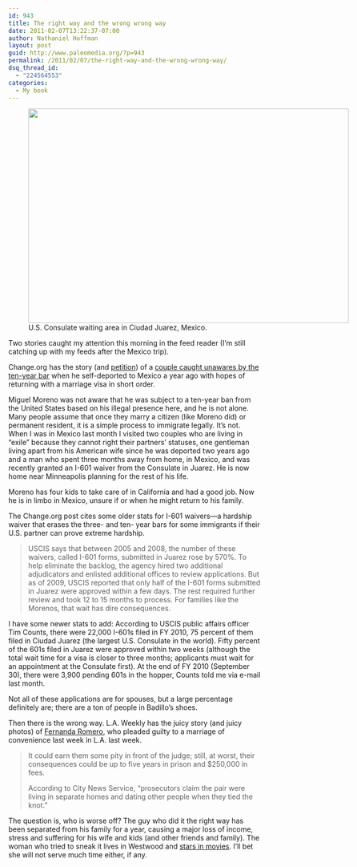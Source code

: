 ```yaml
---
id: 943
title: The right way and the wrong wrong way
date: 2011-02-07T13:22:37-07:00
author: Nathaniel Hoffman
layout: post
guid: http://www.paleomedia.org/?p=943
permalink: /2011/02/07/the-right-way-and-the-wrong-wrong-way/
dsq_thread_id:
  - "224564553"
categories:
  - My book
---
```

<figure id="attachment_950" aria-describedby="caption-attachment-950" style="width: 640px" class="wp-caption alignleft"><img loading="lazy" src="http://www.paleomedia.org/wp-content/themes/tma/images/DSC_0054-1024x685.jpg" alt="" title="Sala_de_espera" width="640" height="428" class="size-large wp-image-950" srcset="http://www.paleomedia.org/wp-content/themes/tma/images/DSC_0054-1024x685.jpg 1024w, http://www.paleomedia.org/wp-content/themes/tma/images/DSC_0054-300x200.jpg 300w, http://www.paleomedia.org/wp-content/themes/tma/images/DSC_0054-160x107.jpg 160w, http://www.paleomedia.org/wp-content/themes/tma/images/DSC_0054-75x50.jpg 75w, http://www.paleomedia.org/wp-content/themes/tma/images/DSC_0054-500x334.jpg 500w" sizes="(max-width: 640px) 100vw, 640px" /><figcaption id="caption-attachment-950" class="wp-caption-text">U.S. Consulate waiting area in Ciudad Juarez, Mexico.</figcaption></figure>

Two stories caught my attention this morning in the feed reader (I&#8217;m still catching up with my feeds after the Mexico trip).

Change.org has the story (and [petition](http://www.change.org/petitions/help-reunite-moreno-family)) of a [couple caught unawares by the ten-year bar](http://news.change.org/stories/doing-it-the-right-way-brings-heartbreak-for-california-family) when he self-deported to Mexico a year ago with hopes of returning with a marriage visa in short order. 

Miguel Moreno was not aware that he was subject to a ten-year ban from the United States based on his illegal presence here, and he is not alone. Many people assume that once they marry a citizen (like Moreno did) or permanent resident, it is a simple process to immigrate legally. It&#8217;s not. When I was in Mexico last month I visited two couples who are living in &#8220;exile&#8221; because they cannot right their partners&#8217; statuses, one gentleman living apart from his American wife since he was deported two years ago and a man who spent three months away from home, in Mexico, and was recently granted an I-601 waiver from the Consulate in Juarez. He is now home near Minneapolis planning for the rest of his life.

Moreno has four kids to take care of in California and had a good job. Now he is in limbo in Mexico, unsure if or when he might return to his family. 

The Change.org post cites some older stats for I-601 waivers—a hardship waiver that erases the three- and ten- year bars for some immigrants if their U.S. partner can prove extreme hardship.

> USCIS says that between 2005 and 2008, the number of these waivers, called I-601 forms, submitted in Juarez rose by 570%. To help eliminate the backlog, the agency hired two additional adjudicators and enlisted additional offices to review applications. But as of 2009, USCIS reported that only half of the I-601 forms submitted in Juarez were approved within a few days. The rest required further review and took 12 to 15 months to process. For families like the Morenos, that wait has dire consequences. 

I have some newer stats to add: According to USCIS public affairs officer Tim Counts, there were 22,000 I-601s filed in FY 2010, 75 percent of them filed in Ciudad Juarez (the largest U.S. Consulate in the world). Fifty percent of the 601s filed in Juarez were approved within two weeks (although the total wait time for a visa is closer to three months; applicants must wait for an appointment at the Consulate first). At the end of FY 2010 (September 30), there were 3,900 pending 601s in the hopper, Counts told me via e-mail last month.

Not all of these applications are for spouses, but a large percentage definitely are; there are a ton of people in Badillo&#8217;s shoes.

Then there is the wrong way. L.A. Weekly has the juicy story (and juicy photos) of [Fernanda Romero](http://blogs.laweekly.com/informer/2011/01/fernanda_romero_mexican_actres.php), who pleaded guilty to a marriage of convenience last week in L.A. last week.

> It could earn them some pity in front of the judge; still, at worst, their consequences could be up to five years in prison and $250,000 in fees.
> 
> According to City News Service, &#8220;prosecutors claim the pair were living in separate homes and dating other people when they tied the knot.&#8221;

The question is, who is worse off? The guy who did it the right way has been separated from his family for a year, causing a major loss of income, stress and suffering for his wife and kids (and other friends and family). The woman who tried to sneak it lives in Westwood and [stars in movies](http://www.imdb.com/name/nm1792248/). I&#8217;ll bet she will not serve much time either, if any.